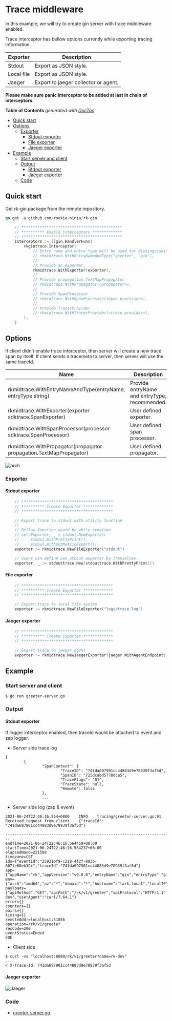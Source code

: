 # Trace middleware
In this example, we will try to create gin server with trace middleware enabled.

Trace interceptor has bellow options currently while exporting tracing information.

| Exporter | Description |
| ---- | ---- |
| Stdout | Export as JSON style. |
| Local file | Export as JSON style. |
| Jaeger | Export to jaeger collector or agent. |

**Please make sure panic interceptor to be added at last in chain of interceptors.**

<!-- START doctoc generated TOC please keep comment here to allow auto update -->
<!-- DON'T EDIT THIS SECTION, INSTEAD RE-RUN doctoc TO UPDATE -->
**Table of Contents**  *generated with [DocToc](https://github.com/thlorenz/doctoc)*

- [Quick start](#quick-start)
- [Options](#options)
  - [Exporter](#exporter)
    - [Stdout exporter](#stdout-exporter)
    - [File exporter](#file-exporter)
    - [Jaeger exporter](#jaeger-exporter)
- [Example](#example)
  - [Start server and client](#start-server-and-client)
  - [Output](#output)
    - [Stdout exporter](#stdout-exporter-1)
    - [Jaeger exporter](#jaeger-exporter-1)
  - [Code](#code)

<!-- END doctoc generated TOC please keep comment here to allow auto update -->

## Quick start
Get rk-gin package from the remote repository.

```go
go get -u github.com/rookie-ninja/rk-gin
```

```go
    // ********************************************
    // ********** Enable interceptors *************
    // ********************************************
    interceptors := []gin.HandlerFunc{
        rkgintrace.Interceptor(
			// Entry name and entry type will be used for distinguishing interceptors. Recommended.
			// rkmidtrace.WithEntryNameAndType("greeter", "gin"),
			//
			// Provide an exporter.
			rkmidtrace.WithExporter(exporter),
			//
			// Provide propagation.TextMapPropagator
			// rkmidtrace.WithPropagator(<propagator>),
			//
			// Provide SpanProcessor
			// rkmidtrace.WithSpanProcessor(<span processor>),
			//
			// Provide TracerProvider
			// rkmidtrace.WithTracerProvider(<trace provider>),
        ),
    }
```

## Options
If client didn't enable trace interceptor, then server will create a new trace span by itself. If client sends a tracemeta to server, 
then server will use the same traceId.

| Name | Description | Default |
| ---- | ---- | ---- |
| rkmidtrace.WithEntryNameAndType(entryName, entryType string) | Provide entryName and entryType, recommended. | entryName=gin, entryType=gin |
| rkmidtrace.WithExporter(exporter sdktrace.SpanExporter) | User defined exporter. | [Stdout exporter](https://pkg.go.dev/go.opentelemetry.io/otel/exporters/stdout) with pretty print and disabled metrics |
| rkmidtrace.WithSpanProcessor(processor sdktrace.SpanProcessor) | User defined span processor. | [NewBatchSpanProcessor](https://pkg.go.dev/go.opentelemetry.io/otel/sdk/trace#NewBatchSpanProcessor) |
| rkmidtrace.WithPropagator(propagator propagation.TextMapPropagator) | User defined propagator. | [NewCompositeTextMapPropagator](https://pkg.go.dev/go.opentelemetry.io/otel/propagation#TextMapPropagator) |

![arch](img/arch.png)

### Exporter
#### Stdout exporter
```go
    // ****************************************
    // ********** Create Exporter *************
    // ****************************************

    // Export trace to stdout with utility function
    //
    // Bellow function would be while creation
    // set.Exporter, _ = stdout.NewExporter(
    //     stdout.WithPrettyPrint(),
    //     stdout.WithoutMetricExport())
	exporter := rkmidtrace.NewFileExporter("stdout")

    // Users can define own stdout exporter by themselves.
	exporter, _ := stdouttrace.New(stdouttrace.WithPrettyPrint())
```

#### File exporter
```go
    // ****************************************
    // ********** Create Exporter *************
    // ****************************************

    // Export trace to local file system
    exporter := rkmidtrace.NewFileExporter("logs/trace.log")
```

#### Jaeger exporter
```go
    // ****************************************
    // ********** Create Exporter *************
    // ****************************************

	// Export trace to jaeger agent
	exporter := rkmidtrace.NewJaegerExporter(jaeger.WithAgentEndpoint())
```

## Example
### Start server and client
```shell script
$ go run greeter-server.go
```

### Output
#### Stdout exporter
If logger interceptor enabled, then traceId would be attached to event and zap logger.

- Server side trace log
```shell script
[
        {
                "SpanContext": {
                        "TraceID": "741da697901cc44883d9e78939f3af5d",
                        "SpanID": "725dcabd5778dca5",
                        "TraceFlags": "01",
                        "TraceState": null,
                        "Remote": false
                },
                ...
```

- Server side log (zap & event)
```shell script
2021-06-24T22:46:16.564+0800    INFO    tracing/greeter-server.go:91    Received request from client.   {"traceId": "741da697901cc44883d9e78939f3af5d"}
```
```shell script
------------------------------------------------------------------------
endTime=2021-06-24T22:46:16.564459+08:00
startTime=2021-06-24T22:46:16.564237+08:00
elapsedNano=221598
timezone=CST
ids={"eventId":"25931bf9-c218-4f2f-893b-607fe60eb39c","traceId":"741da697901cc44883d9e78939f3af5d"}
app={"appName":"rk","appVersion":"v0.0.0","entryName":"gin","entryType":"gin"}
env={"arch":"amd64","az":"*","domain":"*","hostname":"lark.local","localIP":"10.8.0.2","os":"darwin","realm":"*","region":"*"}
payloads={"apiMethod":"GET","apiPath":"/rk/v1/greeter","apiProtocol":"HTTP/1.1","apiQuery":"name=rk-dev","userAgent":"curl/7.64.1"}
error={}
counters={}
pairs={}
timing={}
remoteAddr=localhost:51856
operation=/rk/v1/greeter
resCode=200
eventStatus=Ended
EOE
```

- Client side
```shell script
$ curl -vs "localhost:8080/rk/v1/greeter?name=rk-dev"
...
< X-Trace-Id: 741da697901cc44883d9e78939f3af5d
```

#### Jaeger exporter
![Jaeger](img/jaeger.png)

### Code
- [greeter-server.go](greeter-server.go)
